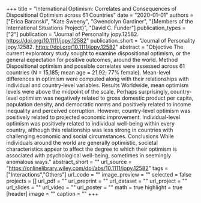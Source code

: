 +++
title = "International Optimism: Correlates and Consequences of Dispositional Optimism across 61 Countries"
date = "2020-01-01"
authors = ["Erica Baranski", "Kate Sweeny", "Gwendolyn Gardiner", "{Members of the International Situations Project}", "David C. Funder"]
publication_types = ["2"]
publication = "Journal of Personality jopy.12582. https://doi.org/10.1111/jopy.12582"
publication_short = "Journal of Personality jopy.12582. https://doi.org/10.1111/jopy.12582"
abstract = "Objective The current exploratory study sought to examine dispositional optimism, or the general expectation for positive outcomes, around the world. Method Dispositional optimism and possible correlates were assessed across 61 countries (N = 15,185; mean age = 21.92; 77% female). Mean-level differences in optimism were computed along with their relationships with individual and country-level variables. Results Worldwide, mean optimism levels were above the midpoint of the scale. Perhaps surprisingly, country-level optimism was negatively related to gross domestic product per capita, population density, and democratic norms and positively related to income inequality and perceived corruption. However, country-level optimism was positively related to projected economic improvement. Individual-level optimism was positively related to individual well-being within every country, although this relationship was less strong in countries with challenging economic and social circumstances. Conclusions While individuals around the world are generally optimistic, societal characteristics appear to affect the degree to which their optimism is associated with psychological well-being, sometimes in seemingly anomalous ways."
abstract_short = ""
url_source = "https://onlinelibrary.wiley.com/doi/abs/10.1111/jopy.12582"
tags = ["Interactions","Others"]
url_code = ""
image_preview = ""
selected = false
projects = []
url_pdf = ""
url_preprint = ""
url_dataset = ""
url_project = ""
url_slides = ""
url_video = ""
url_poster = ""
math = true
highlight = true
[header]
image = ""
caption = ""
+++
